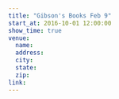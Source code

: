 ```yaml
---
title: "Gibson's Books Feb 9"
start_at: 2016-10-01 12:00:00
show_time: true
venue:
  name:
  address:
  city:
  state:
  zip:
link:
---
```


